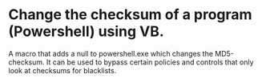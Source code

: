 # Change the checksum of a program (Powershell) using VB.
A macro that adds a null to powershell.exe which changes the MD5-checksum. It can be used to bypass certain policies and controls that only look at checksums for blacklists. 
